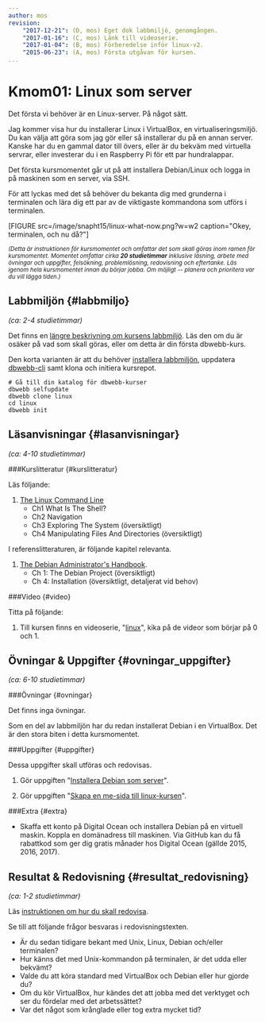 ```yaml
---
author: mos
revision:
    "2017-12-21": (D, mos) Eget dok labbmiljö, genomgången.
    "2017-01-16": (C, mos) Länk till videoserie.
    "2017-01-04": (B, mos) Förberedelse inför linux-v2.
    "2015-06-23": (A, mos) Första utgåvan för kursen.
...
```

Kmom01: Linux som server
==================================

Det första vi behöver är en Linux-server. På något sätt.

Jag kommer visa hur du installerar Linux i VirtualBox, en virtualiseringsmiljö. Du kan välja att göra som jag gör eller så installerar du på en annan server. Kanske har du en gammal dator till övers, eller är du bekväm med virtuella servrar, eller investerar du i en Raspberry Pi för ett par hundralappar.

Det första kursmomentet går ut på att installera Debian/Linux och logga in på maskinen som en server, via SSH.

För att lyckas med det så behöver du bekanta dig med grunderna i terminalen och lära dig ett par av de viktigaste kommandona som utförs i terminalen.


<!--more-->

[FIGURE src=/image/snapht15/linux-what-now.png?w=w2 caption="Okey, terminalen, och nu då?"]


<small><i>(Detta är instruktionen för kursmomentet och omfattar det som skall göras inom ramen för kursmomentet. Momentet omfattar cirka **20 studietimmar** inklusive läsning, arbete med övningar och uppgifter, felsökning, problemlösning, redovisning och eftertanke. Läs igenom hela kursmomentet innan du börjar jobba. Om möjligt -- planera och prioritera var du vill lägga tiden.)</i></small>



Labbmiljön  {#labbmiljo}
---------------------------------

*(ca: 2-4 studietimmar)*

Det finns en [längre beskrivning om kursens labbmiljö](./../installera-labbmiljo). Läs den om du är osäker på vad som skall göras, eller om detta är din första dbwebb-kurs.

Den korta varianten är att du behöver [installera labbmiljön](./../labbmiljo), uppdatera [dbwebb-cli](dbwebb-cli) samt klona och initiera kursrepot.

```text
# Gå till din katalog för dbwebb-kurser
dbwebb selfupdate
dbwebb clone linux
cd linux
dbwebb init
```



Läsanvisningar  {#lasanvisningar}
---------------------------------

*(ca: 4-10 studietimmar)*


###Kurslitteratur  {#kurslitteratur}

Läs följande:

1. [The Linux Command Line](kunskap/boken-the-linux-command-line)
    * Ch1 What Is The Shell?
    * Ch2 Navigation
    * Ch3 Exploring The System (översiktligt)
    * Ch4 Manipulating Files And Directories (översiktligt)

I referenslitteraturen, är följande kapitel relevanta.

1. [The Debian Administrator's Handbook](kunskap/boken-the-debian-administrator-s-handbook).
    * Ch 1: The Debian Project (översiktligt)
    * Ch 4: Installation (översiktligt, detaljerat vid behov)



###Video  {#video}

Titta på följande:

1. Till kursen finns en videoserie, "[linux](https://www.youtube.com/playlist?list=PLKtP9l5q3ce_AGc9pBgaXFEQGjyFJe7XJ)", kika på de videor som börjar på 0 och 1.



Övningar & Uppgifter  {#ovningar_uppgifter}
-------------------------------------------

*(ca: 6-10 studietimmar)*



###Övningar {#ovningar}

Det finns inga övningar.

Som en del av labbmiljön har du redan installerat Debian i en VirtualBox. Det är den stora biten i detta kursmomentet.



###Uppgifter {#uppgifter}

Dessa uppgifter skall utföras och redovisas.

1. Gör uppgiften "[Installera Debian som server](uppgift/installera-debian-som-server)".

1. Gör uppgiften "[Skapa en me-sida till linux-kursen](uppgift/skapa-en-me-sida-till-linux-kursen)".



###Extra {#extra}

* Skaffa ett konto på Digital Ocean och installera Debian på en virtuell maskin. Koppla en domänadress till maskinen. Via GitHub kan du få rabattkod som ger dig gratis månader hos Digital Ocean (gällde 2015, 2016, 2017).



Resultat & Redovisning  {#resultat_redovisning}
-----------------------------------------------

*(ca: 1-2 studietimmar)*

Läs [instruktionen om hur du skall redovisa](./../redovisa).

Se till att följande frågor besvaras i redovisningstexten.

* Är du sedan tidigare bekant med Unix, Linux, Debian och/eller terminalen?
* Hur känns det med Unix-kommandon på terminalen, är det udda eller bekvämt?
* Valde du att köra standard med VirtualBox och Debian eller hur gjorde du?
* Om du kör VirtualBox, hur kändes det att jobba med det verktyget och ser du fördelar med det arbetssättet?
* Var det något som krånglade eller tog extra mycket tid?
